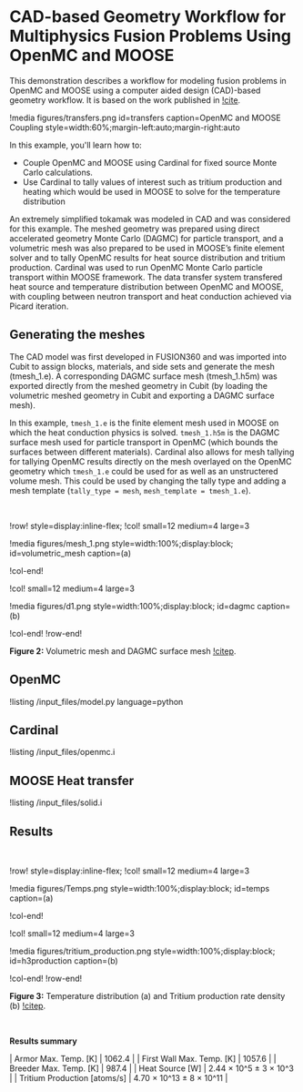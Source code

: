 # CAD-based Geometry Workflow for Multiphysics Fusion Problems Using OpenMC and MOOSE

This demonstration describes a workflow for modeling fusion problems in OpenMC and MOOSE using a computer aided design (CAD)-based geometry workflow.
It is based on the work published in [!cite](Eltawila2024PBNC). 

!media figures/transfers.png
  id=transfers
  caption=OpenMC and MOOSE Coupling
  style=width:60%;margin-left:auto;margin-right:auto

In this example, you'll learn how to:

- Couple OpenMC and MOOSE using Cardinal for fixed source Monte Carlo calculations.
- Use Cardinal to tally values of interest such as tritium production and heating which would be used in MOOSE to solve for the temperature distribution

An extremely simplified tokamak was modeled in CAD and was considered for this example. The meshed geometry was prepared using direct accelerated geometry Monte Carlo (DAGMC) for particle transport, and a volumetric mesh was also prepared to be used in MOOSE’s finite element solver and to tally OpenMC results for heat source distribution and tritium production. Cardinal was used to run OpenMC Monte Carlo particle transport within MOOSE framework. The data transfer system transfered heat source and temperature distribution between OpenMC and MOOSE, with coupling between neutron transport and heat conduction achieved via Picard iteration.

## Generating the meshes

The CAD model was first developed in FUSION360 and was imported into Cubit to assign blocks, materials, and side sets and generate the mesh (tmesh_1.e). A corresponding DAGMC surface mesh (tmesh_1.h5m) was exported directly from the meshed geometry in Cubit (by loading the volumetric meshed geometry in Cubit and exporting a DAGMC surface mesh).

In this example, `tmesh_1.e` is the finite element mesh used in MOOSE on which the heat conduction physics is solved. `tmesh_1.h5m` is the DAGMC surface mesh used for particle transport in OpenMC (which bounds the surfaces between different materials). Cardinal also allows for mesh tallying for tallying OpenMC results directly on the mesh overlayed on the OpenMC geometry  which `tmesh_1.e` could be used for as well as an unstructered volume mesh. This could be used by changing the tally type and adding a mesh template (`tally_type = mesh`, `mesh_template = tmesh_1.e`).

&nbsp;

!row! style=display:inline-flex;
!col! small=12 medium=4 large=3

!media figures/mesh_1.png style=width:100%;display:block;
  id=volumetric_mesh
  caption=(a)

!col-end!

!col! small=12 medium=4 large=3

!media figures/d1.png style=width:100%;display:block;
  id=dagmc
  caption=(b)

!col-end!
!row-end!

__Figure 2:__ Volumetric mesh and DAGMC surface mesh [!citep](Eltawila2024PBNC).

## OpenMC

!listing /input_files/model.py language=python

## Cardinal

!listing /input_files/openmc.i

## MOOSE Heat transfer

!listing /input_files/solid.i

## Results
  
&nbsp;

!row! style=display:inline-flex;
!col! small=12 medium=4 large=3

!media figures/Temps.png style=width:100%;display:block;
  id=temps
  caption=(a)

!col-end!

!col! small=12 medium=4 large=3

!media figures/tritium_production.png style=width:100%;display:block;
  id=h3production
  caption=(b)

!col-end!
!row-end!

__Figure 3:__ Temperature distribution (a) and Tritium production rate density (b) [!citep](Eltawila2024PBNC).

&nbsp;

__Results summary__

| Armor Max. Temp. [K]         | 1062.4                   |
| First Wall Max. Temp. [K]    | 1057.6                   |
| Breeder Max. Temp. [K]       | 987.4                    |
| Heat Source [W]              | 2.44 × 10^5 ± 3 × 10^3   |
| Tritium Production [atoms/s] | 4.70 × 10^13 ± 8 × 10^11 |

&nbsp;